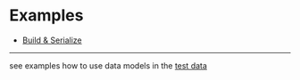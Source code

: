 # Examples

* [Build & Serialize](build_and_serialize.py)

----

see examples how to use data models in the [test data](../tests/data.py)

